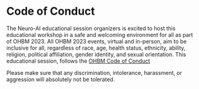 # Code of Conduct

The Neuro-AI educational session organizers is excited to host this educational workshop in a safe and welcoming environment for all as part of OHBM 2023. All OHBM 2023 events, virtual and in-person, aim to be inclusive for all, regardless of race, age, health status, ethnicity, ability, religion, political affiliation, gender identity, and sexual orientation. This educational session, follows the [OHBM Code of Conduct](https://www.humanbrainmapping.org/i4a/pages/index.cfm?pageid=3912#:~:text=In%20both%20public%20and%20private,encouraged%20to%20seek%20diverse%20perspectives.)

Please make sure that any discrimination, intolerance, harassment, or aggression will absolutely not be tolerated.